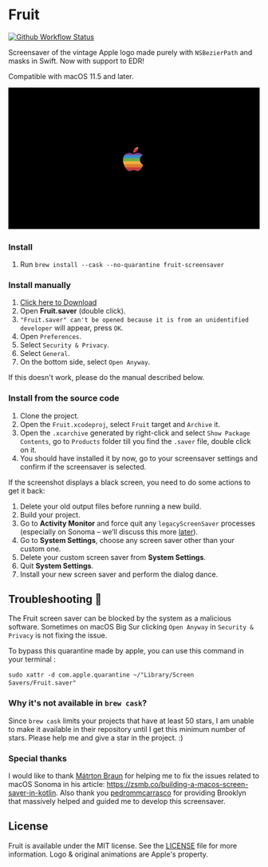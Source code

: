 # Fruit

<a href="https://github.com/Corkscrews/fruit/actions"><img src="https://github.com/Corkscrews/fruit/workflows/Tests/badge.svg" alt="Github Workflow Status"></a>

Screensaver of the vintage Apple logo made purely with `NSBezierPath` and masks in Swift. Now with support to EDR!

Compatible with macOS 11.5 and later.

<img src="./art/screenshot.gif" width="600"/>

### Install

1. Run `brew install --cask --no-quarantine fruit-screensaver`

### Install manually

1. [Click here to Download](https://github.com/Corkscrews/fruit/releases/download/1.3.0/Fruit.saver.tar.gz)
2. Open **Fruit.saver** (double click).
3. `"Fruit.saver" can't be opened because it is from an unidentified developer` will appear, press `OK`.
4. Open `Preferences`.
5. Select `Security & Privacy`.
6. Select `General`.
7. On the bottom side, select `Open Anyway`.

If this doesn't work, please do the manual described below.

### Install from the source code

1. Clone the project.
2. Open the `Fruit.xcodeproj`, select `Fruit` target  and `Archive` it.
3. Open the `.xcarchive` generated by right-click and select `Show Package Contents`, go to `Products` folder till you find the `.saver` file, double click on it.
4. You should have installed it by now, go to your screensaver settings and confirm if the screensaver is selected.

If the screenshot displays a black screen, you need to do some actions to get it back:

1. Delete your old output files before running a new build.
2. Build your project.
3. Go to **Activity Monitor** and force quit any `legacyScreenSaver` processes (especially on Sonoma – we’ll discuss this more [later](https://zsmb.co/building-a-macos-screen-saver-in-kotlin/#macos-sonoma)).
4. Go to **System Settings**, choose any screen saver other than your custom one.
5. Delete your custom screen saver from **System Settings**.
6. Quit **System Settings**.
7. Install your new screen saver and perform the dialog dance.
   
## Troubleshooting 🤕

The Fruit screen saver can be blocked by the system as a malicious software. Sometimes on macOS Big Sur clicking `Open Anyway` in `Security & Privacy` is not fixing the issue.  

To bypass this quarantine made by apple, you can use this command in your terminal :

```shell
sudo xattr -d com.apple.quarantine ~/"Library/Screen Savers/Fruit.saver"
```

### Why it's not available in `brew cask`?

Since `brew cask` limits your projects that have at least 50 stars, I am unable to make it available in their repository until I get this minimum number of stars. Please help me and give a star in the project. :)

### Special thanks

I would like to thank [Mátrton Braun](https://github.com/zsmb13) for helping me to fix the issues related to macOS Sonoma in his article: https://zsmb.co/building-a-macos-screen-saver-in-kotlin. Also thank you [pedrommcarrasco](https://github.com/pedrommcarrasco) for providing Brooklyn that massively helped and guided me to develop this screensaver.

## License

Fruit is available under the MIT license. See the [LICENSE](https://github.com/Corkscrews/fruit/blob/master/LICENSE) file for more information. Logo & original animations are Apple's property.
